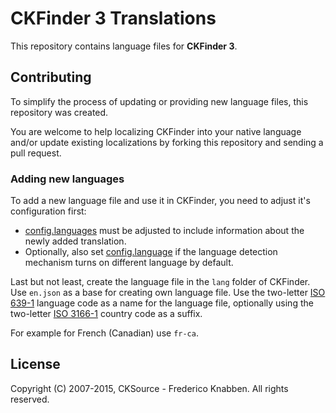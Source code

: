 # CKFinder 3 Translations

This repository contains language files for **CKFinder 3**.

## Contributing

To simplify the process of updating or providing new language files, this repository was created.

You are welcome to help localizing CKFinder into your native language and/or update existing localizations by 
forking this repository and sending a pull request.

### Adding new languages

To add a new language file and use it in CKFinder, you need to adjust it's configuration first:
  
  * [config.languages](http://docs.cksource.com/ckfinder3/#!/api/CKFinder.Config-cfg-languages) must be adjusted
    to include information about the newly added translation.
  * Optionally, also set [config.language](http://docs.cksource.com/ckfinder3/#!/api/CKFinder.Config-cfg-language) 
    if the language detection mechanism turns on different language by default.

Last but not least, create the language file in the `lang` folder of CKFinder. Use `en.json` as a base for creating 
own language file. Use the two-letter [ISO 639-1](http://en.wikipedia.org/wiki/List_of_ISO_639-1_codes) language code 
as a name for the language file, optionally using the two-letter [ISO 3166-1](http://en.wikipedia.org/wiki/ISO_3166-1_alpha-2) 
country code as a suffix.

For example for French (Canadian) use `fr-ca`.

## License

Copyright (C) 2007-2015, CKSource - Frederico Knabben. All rights reserved.
